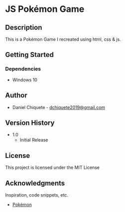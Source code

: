 # JS Pokémon Game 

## Description
This is a Pokémon Game I recreated using html, css & js.

## Getting Started 

### Dependencies
* Windows 10

## Author

* Daniel Chiquete - dchiquete2019@gmail.com

## Version History 

* 1.0
    * Initial Release

## License

This project is licensed under the MIT License

## Acknowledgments

Inspiration, code snippets, etc.
* [Pokémon](https://www.pokemon.com/)
